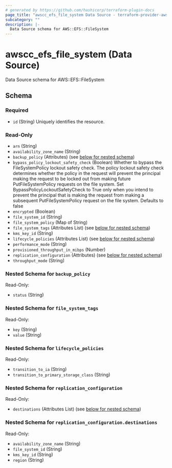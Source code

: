 ```yaml
---
# generated by https://github.com/hashicorp/terraform-plugin-docs
page_title: "awscc_efs_file_system Data Source - terraform-provider-awscc"
subcategory: ""
description: |-
  Data Source schema for AWS::EFS::FileSystem
---
```


# awscc_efs_file_system (Data Source)

Data Source schema for AWS::EFS::FileSystem



<!-- schema generated by tfplugindocs -->
## Schema

### Required

- `id` (String) Uniquely identifies the resource.

### Read-Only

- `arn` (String)
- `availability_zone_name` (String)
- `backup_policy` (Attributes) (see [below for nested schema](#nestedatt--backup_policy))
- `bypass_policy_lockout_safety_check` (Boolean) Whether to bypass the FileSystemPolicy lockout safety check. The policy lockout safety check determines whether the policy in the request will prevent the principal making the request to be locked out from making future PutFileSystemPolicy requests on the file system. Set BypassPolicyLockoutSafetyCheck to True only when you intend to prevent the principal that is making the request from making a subsequent PutFileSystemPolicy request on the file system. Defaults to false
- `encrypted` (Boolean)
- `file_system_id` (String)
- `file_system_policy` (Map of String)
- `file_system_tags` (Attributes List) (see [below for nested schema](#nestedatt--file_system_tags))
- `kms_key_id` (String)
- `lifecycle_policies` (Attributes List) (see [below for nested schema](#nestedatt--lifecycle_policies))
- `performance_mode` (String)
- `provisioned_throughput_in_mibps` (Number)
- `replication_configuration` (Attributes) (see [below for nested schema](#nestedatt--replication_configuration))
- `throughput_mode` (String)

<a id="nestedatt--backup_policy"></a>
### Nested Schema for `backup_policy`

Read-Only:

- `status` (String)


<a id="nestedatt--file_system_tags"></a>
### Nested Schema for `file_system_tags`

Read-Only:

- `key` (String)
- `value` (String)


<a id="nestedatt--lifecycle_policies"></a>
### Nested Schema for `lifecycle_policies`

Read-Only:

- `transition_to_ia` (String)
- `transition_to_primary_storage_class` (String)


<a id="nestedatt--replication_configuration"></a>
### Nested Schema for `replication_configuration`

Read-Only:

- `destinations` (Attributes List) (see [below for nested schema](#nestedatt--replication_configuration--destinations))

<a id="nestedatt--replication_configuration--destinations"></a>
### Nested Schema for `replication_configuration.destinations`

Read-Only:

- `availability_zone_name` (String)
- `file_system_id` (String)
- `kms_key_id` (String)
- `region` (String)

